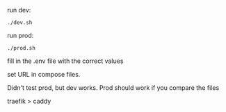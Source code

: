 run dev:
```
./dev.sh
```


run prod:
```
./prod.sh
```

fill in the .env file with the correct values

set URL in compose files.


Didn't test prod, but dev works. Prod should work if you compare the files

traefik > caddy 
